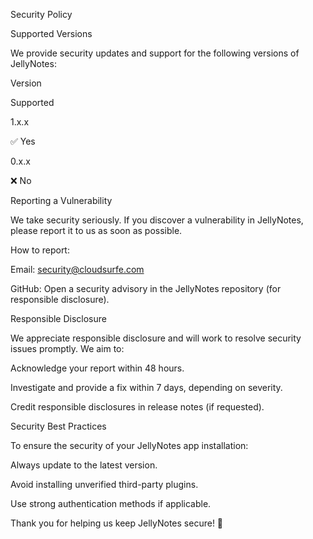 Security Policy

Supported Versions

We provide security updates and support for the following versions of JellyNotes:

Version

Supported

1.x.x

✅ Yes

0.x.x

❌ No

Reporting a Vulnerability

We take security seriously. If you discover a vulnerability in JellyNotes, please report it to us as soon as possible.

How to report:

Email: security@cloudsurfe.com

GitHub: Open a security advisory in the JellyNotes repository (for responsible disclosure).

Responsible Disclosure

We appreciate responsible disclosure and will work to resolve security issues promptly. We aim to:

Acknowledge your report within 48 hours.

Investigate and provide a fix within 7 days, depending on severity.

Credit responsible disclosures in release notes (if requested).

Security Best Practices

To ensure the security of your JellyNotes app installation:

Always update to the latest version.

Avoid installing unverified third-party plugins.

Use strong authentication methods if applicable.

Thank you for helping us keep JellyNotes secure! 🚀

